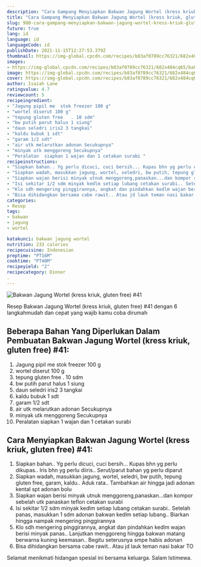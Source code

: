 ```yaml
---
description: "Cara Gampang Menyiapkan Bakwan Jagung Wortel (kress kriuk, gluten free) #41 yang Bisa Manjain Lidah"
title: "Cara Gampang Menyiapkan Bakwan Jagung Wortel (kress kriuk, gluten free) #41 yang Bisa Manjain Lidah"
slug: 980-cara-gampang-menyiapkan-bakwan-jagung-wortel-kress-kriuk-gluten-free-41-yang-bisa-manjain-lidah
future: true
lang: id
language: id
languageCode: id
publishDate: 2021-11-15T12:27:53.379Z 
thumbnail: https://img-global.cpcdn.com/recipes/b83af0789cc76321/682x484cq65/bakwan-jagung-wortel-kress-kriuk-gluten-free-41-foto-resep-utama.png
images:
- https://img-global.cpcdn.com/recipes/b83af0789cc76321/682x484cq65/bakwan-jagung-wortel-kress-kriuk-gluten-free-41-foto-resep-utama.png
image: https://img-global.cpcdn.com/recipes/b83af0789cc76321/682x484cq65/bakwan-jagung-wortel-kress-kriuk-gluten-free-41-foto-resep-utama.png
cover: https://img-global.cpcdn.com/recipes/b83af0789cc76321/682x484cq65/bakwan-jagung-wortel-kress-kriuk-gluten-free-41-foto-resep-utama.png
author: Isaiah Lane
ratingvalue: 4.7
reviewcount: 5
recipeingredient:
- "Jagung pipil me  stok freezer 100 g"
- "wortel diserut 100 g"
- "tepung gluten free   . 10 sdm"
- "bw putih parut halus 1 siung"
- "daun seledri iris2 3 tangkai"
- "kaldu bubuk 1 sdt"
- "garam 1/2 sdt"
- "air utk melarutkan adonan Secukupnya"
- "minyak utk menggoreng Secukupnya"
- "Peralatan  siapkan 1 wajan dan 1 cetakan surabi "
recipeinstructions:
- "Siapkan bahan.. Yg perlu dicuci, cuci bersih... Kupas bhn yg perlu dikupas.. Iris bhn yg perlu diiris.. Serut/parut bahan yg perlu diparut"
- "Siapkan wadah, masukkan jagung, wortel, seledri, bw putih, tepung gluten free, garam, kaldu.. Aduk rata.. Tambahkan air hingga jadi adonan kental spt adonan bolu"
- "Siapkan wajan berisi minyak utnuk menggoreng,panaskan...dan kompor sebelah utk panaskan teflon cetakan surabi"
- "Isi sekitar 1/2 sdm minyak kedlm setiap lubang cetakan surabi.. Setelah panas, masukkan 1 sdm adonan bakwan kedlm setiap lubang.. Biarkan hingga nampak mengering pinggirannya"
- "Klo sdh mengering pinggirannya, angkat dan pindahkan kedlm wajan berisi minyak panas.. Lanjutkan menggoreng hingga bakwan matang berwarna kuning keemasan.. Begitu seterusnya smpe habis adonan"
- "Bisa dihidangkan bersama cabe rawit.. Atau jd lauk teman nasi bakar TO"
categories:
- Resep
tags:
- bakwan
- jagung
- wortel

katakunci: bakwan jagung wortel 
nutrition: 233 calories
recipecuisine: Indonesian
preptime: "PT16M"
cooktime: "PT40M"
recipeyield: "2"
recipecategory: Dinner
. 
---
```



![Bakwan Jagung Wortel (kress kriuk, gluten free) #41](https://img-global.cpcdn.com/recipes/b83af0789cc76321/682x484cq65/bakwan-jagung-wortel-kress-kriuk-gluten-free-41-foto-resep-utama.png)

Resep Bakwan Jagung Wortel (kress kriuk, gluten free) #41    dengan 6 langkahmudah dan cepat yang wajib kamu coba dirumah

<!--inarticleads1-->

## Beberapa Bahan Yang Diperlukan Dalam Pembuatan Bakwan Jagung Wortel (kress kriuk, gluten free) #41:

1. Jagung pipil me  stok freezer 100 g
1. wortel diserut 100 g
1. tepung gluten free   . 10 sdm
1. bw putih parut halus 1 siung
1. daun seledri iris2 3 tangkai
1. kaldu bubuk 1 sdt
1. garam 1/2 sdt
1. air utk melarutkan adonan Secukupnya
1. minyak utk menggoreng Secukupnya
1. Peralatan  siapkan 1 wajan dan 1 cetakan surabi 



<!--inarticleads2-->

## Cara Menyiapkan Bakwan Jagung Wortel (kress kriuk, gluten free) #41:

1. Siapkan bahan.. Yg perlu dicuci, cuci bersih... Kupas bhn yg perlu dikupas.. Iris bhn yg perlu diiris.. Serut/parut bahan yg perlu diparut
1. Siapkan wadah, masukkan jagung, wortel, seledri, bw putih, tepung gluten free, garam, kaldu.. Aduk rata.. Tambahkan air hingga jadi adonan kental spt adonan bolu
1. Siapkan wajan berisi minyak utnuk menggoreng,panaskan...dan kompor sebelah utk panaskan teflon cetakan surabi
1. Isi sekitar 1/2 sdm minyak kedlm setiap lubang cetakan surabi.. Setelah panas, masukkan 1 sdm adonan bakwan kedlm setiap lubang.. Biarkan hingga nampak mengering pinggirannya
1. Klo sdh mengering pinggirannya, angkat dan pindahkan kedlm wajan berisi minyak panas.. Lanjutkan menggoreng hingga bakwan matang berwarna kuning keemasan.. Begitu seterusnya smpe habis adonan
1. Bisa dihidangkan bersama cabe rawit.. Atau jd lauk teman nasi bakar TO




Selamat menikmati hidangan spesial ini bersama keluarga. Salam Istimewa.
